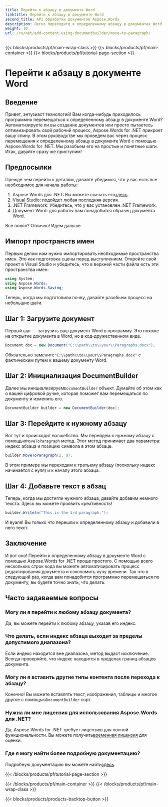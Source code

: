 ```yaml
---
title: Перейти к абзацу в документе Word
linktitle: Перейти к абзацу в документе Word
second_title: API обработки документов Aspose.Words
description: Легко переходите к определенному абзацу в документах Word с помощью Aspose.Words для .NET с этим всеобъемлющим руководством. Идеально подходит для разработчиков, желающих оптимизировать свои рабочие процессы с документами.
weight: 10
url: /ru/net/add-content-using-documentbuilder/move-to-paragraph/
---
```


{{< blocks/products/pf/main-wrap-class >}}
{{< blocks/products/pf/main-container >}}
{{< blocks/products/pf/tutorial-page-section >}}

# Перейти к абзацу в документе Word

## Введение

Привет, энтузиаст технологий! Вам когда-нибудь приходилось программно перемещаться к определенному абзацу в документе Word? Автоматизируете ли вы создание документов или просто пытаетесь оптимизировать свой рабочий процесс, Aspose.Words for .NET прикроет вашу спину. В этом руководстве мы проведем вас через процесс перемещения к определенному абзацу в документе Word с помощью Aspose.Words for .NET. Мы разобьем его на простые и понятные шаги. Итак, давайте сразу же приступим!

## Предпосылки

Прежде чем перейти к деталям, давайте убедимся, что у вас есть все необходимое для начала работы:

1.  Aspose.Words для .NET: Вы можете скачать его[здесь](https://releases.aspose.com/words/net/).
2. Visual Studio: подойдет любая последняя версия.
3. .NET Framework: Убедитесь, что у вас установлен .NET Framework.
4. Документ Word: для работы вам понадобится образец документа Word.

Все понял? Отлично! Идем дальше.

## Импорт пространств имен

Первым делом нам нужно импортировать необходимые пространства имен. Это как подготовка сцены перед выступлением. Откройте свой проект в Visual Studio и убедитесь, что в верхней части файла есть эти пространства имен:

```csharp
using System;
using Aspose.Words;
using Aspose.Words.Saving;
```

Теперь, когда мы подготовили почву, давайте разобьем процесс на небольшие шаги.

## Шаг 1: Загрузите документ

Первый шаг — загрузить ваш документ Word в программу. Это похоже на открытие документа в Word, но в код-дружественном виде.

```csharp
Document doc = new Document("C:\\path\\to\\your\\Paragraphs.docx");
```

 Обязательно замените`"C:\\path\\to\\your\\Paragraphs.docx"` с фактическим путем к вашему документу Word.

## Шаг 2: Инициализация DocumentBuilder

 Далее мы инициализируем`DocumentBuilder` объект. Думайте об этом как о вашей цифровой ручке, которая поможет вам перемещаться по документу и изменять его.

```csharp
DocumentBuilder builder = new DocumentBuilder(doc);
```

## Шаг 3: Перейдите к нужному абзацу

 Вот тут и происходит волшебство. Мы перейдем к нужному абзацу с помощью`MoveToParagraph` метод. Этот метод принимает два параметра: индекс абзаца и позицию символа в этом абзаце.

```csharp
builder.MoveToParagraph(2, 0);
```

В этом примере мы переходим к третьему абзацу (поскольку индекс начинается с нуля) и к началу этого абзаца.

## Шаг 4: Добавьте текст в абзац

Теперь, когда мы достигли нужного абзаца, давайте добавим немного текста. Здесь вы можете проявить креативность!

```csharp
builder.Writeln("This is the 3rd paragraph.");
```

И вуаля! Вы только что перешли к определенному абзацу и добавили в него текст.

## Заключение

И вот оно! Перейти к определенному абзацу в документе Word с помощью Aspose.Words for .NET проще простого. С помощью всего нескольких строк кода вы можете автоматизировать процесс редактирования документа и сэкономить кучу времени. Так что в следующий раз, когда вам понадобится программно перемещаться по документу, вы будете точно знать, что делать.

## Часто задаваемые вопросы

### Могу ли я перейти к любому абзацу документа?
Да, вы можете перейти к любому абзацу, указав его индекс.

### Что делать, если индекс абзаца выходит за пределы допустимого диапазона?
Если индекс находится вне диапазона, метод выдаст исключение. Всегда проверяйте, что индекс находится в пределах границ абзацев документа.

### Могу ли я вставить другие типы контента после перехода к абзацу?
 Конечно! Вы можете вставлять текст, изображения, таблицы и многое другое с помощью`DocumentBuilder` сорт.

### Нужна ли мне лицензия для использования Aspose.Words для .NET?
 Да, Aspose.Words for .NET требует лицензию для полной функциональности. Вы можете получить[временная лицензия](https://purchase.aspose.com/temporary-license/) для оценки.

### Где я могу найти более подробную документацию?
 Подробную документацию вы можете найти[здесь](https://reference.aspose.com/words/net/).

{{< /blocks/products/pf/tutorial-page-section >}}

{{< /blocks/products/pf/main-container >}}
{{< /blocks/products/pf/main-wrap-class >}}

{{< blocks/products/products-backtop-button >}}
